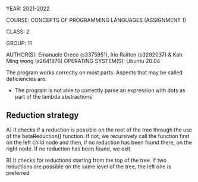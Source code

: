 YEAR: 2021-2022

COURSE: CONCEPTS OF PROGRAMMING LANGUAGES (ASSIGNMENT 1)

CLASS: 2

GROUP: 11

AUTHOR(S): Emanuele Greco (s3375951), Irie Railton (s3292037) & Kah Ming wong (s2641976)
OPERATING SYSTEM(S): Ubuntu 20.04

The program works correctly on most parts. Aspects that may be called deficiencies are:
- The program is not able to correctly parse an expression with dots as part of the lambda abstractions

## Reduction strategy
A)
It checks if a reduction is possible on the root of the tree through the use 
of the betaReduction() function.
If not, we recursively call the function first on the left child node and then, 
if no reduction has been found there, on the right node.
If no reduction has been found, we exit

B)
It checks for reductions starting from the top of the tree.
if two reductions are possible on the same level of the tree, the left one is preferred
